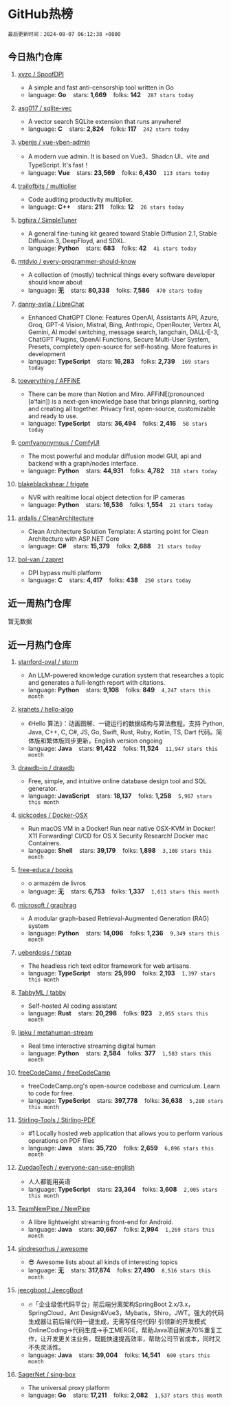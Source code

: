 # GitHub热榜

`最后更新时间：2024-08-07 06:12:38 +0800`

## 今日热门仓库

1. [xvzc / SpoofDPI](https://github.com/xvzc/SpoofDPI)
    - A simple and fast anti-censorship tool written in Go
    - language: **Go** &nbsp;&nbsp; stars: **1,669** &nbsp;&nbsp; folks: **142**  &nbsp;&nbsp; `287 stars today`

1. [asg017 / sqlite-vec](https://github.com/asg017/sqlite-vec)
    - A vector search SQLite extension that runs anywhere!
    - language: **C** &nbsp;&nbsp; stars: **2,824** &nbsp;&nbsp; folks: **117**  &nbsp;&nbsp; `242 stars today`

1. [vbenjs / vue-vben-admin](https://github.com/vbenjs/vue-vben-admin)
    - A modern vue admin. It is based on Vue3、Shadcn UI、vite and TypeScript. It's fast！
    - language: **Vue** &nbsp;&nbsp; stars: **23,569** &nbsp;&nbsp; folks: **6,430**  &nbsp;&nbsp; `113 stars today`

1. [trailofbits / multiplier](https://github.com/trailofbits/multiplier)
    - Code auditing productivity multiplier.
    - language: **C++** &nbsp;&nbsp; stars: **211** &nbsp;&nbsp; folks: **12**  &nbsp;&nbsp; `26 stars today`

1. [bghira / SimpleTuner](https://github.com/bghira/SimpleTuner)
    - A general fine-tuning kit geared toward Stable Diffusion 2.1, Stable Diffusion 3, DeepFloyd, and SDXL.
    - language: **Python** &nbsp;&nbsp; stars: **683** &nbsp;&nbsp; folks: **42**  &nbsp;&nbsp; `41 stars today`

1. [mtdvio / every-programmer-should-know](https://github.com/mtdvio/every-programmer-should-know)
    - A collection of (mostly) technical things every software developer should know about
    - language: **无** &nbsp;&nbsp; stars: **80,338** &nbsp;&nbsp; folks: **7,586**  &nbsp;&nbsp; `470 stars today`

1. [danny-avila / LibreChat](https://github.com/danny-avila/LibreChat)
    - Enhanced ChatGPT Clone: Features OpenAI, Assistants API, Azure, Groq, GPT-4 Vision, Mistral, Bing, Anthropic, OpenRouter, Vertex AI, Gemini, AI model switching, message search, langchain, DALL-E-3, ChatGPT Plugins, OpenAI Functions, Secure Multi-User System, Presets, completely open-source for self-hosting. More features in development
    - language: **TypeScript** &nbsp;&nbsp; stars: **16,283** &nbsp;&nbsp; folks: **2,739**  &nbsp;&nbsp; `169 stars today`

1. [toeverything / AFFiNE](https://github.com/toeverything/AFFiNE)
    - There can be more than Notion and Miro. AFFiNE(pronounced [ə‘fain]) is a next-gen knowledge base that brings planning, sorting and creating all together. Privacy first, open-source, customizable and ready to use.
    - language: **TypeScript** &nbsp;&nbsp; stars: **36,494** &nbsp;&nbsp; folks: **2,416**  &nbsp;&nbsp; `58 stars today`

1. [comfyanonymous / ComfyUI](https://github.com/comfyanonymous/ComfyUI)
    - The most powerful and modular diffusion model GUI, api and backend with a graph/nodes interface.
    - language: **Python** &nbsp;&nbsp; stars: **44,931** &nbsp;&nbsp; folks: **4,782**  &nbsp;&nbsp; `318 stars today`

1. [blakeblackshear / frigate](https://github.com/blakeblackshear/frigate)
    - NVR with realtime local object detection for IP cameras
    - language: **Python** &nbsp;&nbsp; stars: **16,536** &nbsp;&nbsp; folks: **1,554**  &nbsp;&nbsp; `21 stars today`

1. [ardalis / CleanArchitecture](https://github.com/ardalis/CleanArchitecture)
    - Clean Architecture Solution Template: A starting point for Clean Architecture with ASP.NET Core
    - language: **C#** &nbsp;&nbsp; stars: **15,379** &nbsp;&nbsp; folks: **2,688**  &nbsp;&nbsp; `21 stars today`

1. [bol-van / zapret](https://github.com/bol-van/zapret)
    - DPI bypass multi platform
    - language: **C** &nbsp;&nbsp; stars: **4,417** &nbsp;&nbsp; folks: **438**  &nbsp;&nbsp; `250 stars today`


## 近一周热门仓库

暂无数据

## 近一月热门仓库

1. [stanford-oval / storm](https://github.com/stanford-oval/storm)
    - An LLM-powered knowledge curation system that researches a topic and generates a full-length report with citations.
    - language: **Python** &nbsp;&nbsp; stars: **9,108** &nbsp;&nbsp; folks: **849**  &nbsp;&nbsp; `4,247 stars this month`

1. [krahets / hello-algo](https://github.com/krahets/hello-algo)
    - 《Hello 算法》：动画图解、一键运行的数据结构与算法教程。支持 Python, Java, C++, C, C#, JS, Go, Swift, Rust, Ruby, Kotlin, TS, Dart 代码。简体版和繁体版同步更新，English version ongoing
    - language: **Java** &nbsp;&nbsp; stars: **91,422** &nbsp;&nbsp; folks: **11,524**  &nbsp;&nbsp; `11,947 stars this month`

1. [drawdb-io / drawdb](https://github.com/drawdb-io/drawdb)
    - Free, simple, and intuitive online database design tool and SQL generator.
    - language: **JavaScript** &nbsp;&nbsp; stars: **18,137** &nbsp;&nbsp; folks: **1,258**  &nbsp;&nbsp; `5,967 stars this month`

1. [sickcodes / Docker-OSX](https://github.com/sickcodes/Docker-OSX)
    - Run macOS VM in a Docker! Run near native OSX-KVM in Docker! X11 Forwarding! CI/CD for OS X Security Research! Docker mac Containers.
    - language: **Shell** &nbsp;&nbsp; stars: **39,179** &nbsp;&nbsp; folks: **1,898**  &nbsp;&nbsp; `3,108 stars this month`

1. [free-educa / books](https://github.com/free-educa/books)
    - o armazém de livros
    - language: **无** &nbsp;&nbsp; stars: **6,753** &nbsp;&nbsp; folks: **1,337**  &nbsp;&nbsp; `1,611 stars this month`

1. [microsoft / graphrag](https://github.com/microsoft/graphrag)
    - A modular graph-based Retrieval-Augmented Generation (RAG) system
    - language: **Python** &nbsp;&nbsp; stars: **14,096** &nbsp;&nbsp; folks: **1,236**  &nbsp;&nbsp; `9,349 stars this month`

1. [ueberdosis / tiptap](https://github.com/ueberdosis/tiptap)
    - The headless rich text editor framework for web artisans.
    - language: **TypeScript** &nbsp;&nbsp; stars: **25,990** &nbsp;&nbsp; folks: **2,193**  &nbsp;&nbsp; `1,397 stars this month`

1. [TabbyML / tabby](https://github.com/TabbyML/tabby)
    - Self-hosted AI coding assistant
    - language: **Rust** &nbsp;&nbsp; stars: **20,298** &nbsp;&nbsp; folks: **923**  &nbsp;&nbsp; `2,055 stars this month`

1. [lipku / metahuman-stream](https://github.com/lipku/metahuman-stream)
    - Real time interactive streaming digital human
    - language: **Python** &nbsp;&nbsp; stars: **2,584** &nbsp;&nbsp; folks: **377**  &nbsp;&nbsp; `1,583 stars this month`

1. [freeCodeCamp / freeCodeCamp](https://github.com/freeCodeCamp/freeCodeCamp)
    - freeCodeCamp.org's open-source codebase and curriculum. Learn to code for free.
    - language: **TypeScript** &nbsp;&nbsp; stars: **397,778** &nbsp;&nbsp; folks: **36,638**  &nbsp;&nbsp; `5,280 stars this month`

1. [Stirling-Tools / Stirling-PDF](https://github.com/Stirling-Tools/Stirling-PDF)
    - #1 Locally hosted web application that allows you to perform various operations on PDF files
    - language: **Java** &nbsp;&nbsp; stars: **35,720** &nbsp;&nbsp; folks: **2,659**  &nbsp;&nbsp; `6,096 stars this month`

1. [ZuodaoTech / everyone-can-use-english](https://github.com/ZuodaoTech/everyone-can-use-english)
    - 人人都能用英语
    - language: **TypeScript** &nbsp;&nbsp; stars: **23,364** &nbsp;&nbsp; folks: **3,608**  &nbsp;&nbsp; `2,005 stars this month`

1. [TeamNewPipe / NewPipe](https://github.com/TeamNewPipe/NewPipe)
    - A libre lightweight streaming front-end for Android.
    - language: **Java** &nbsp;&nbsp; stars: **30,667** &nbsp;&nbsp; folks: **2,994**  &nbsp;&nbsp; `1,269 stars this month`

1. [sindresorhus / awesome](https://github.com/sindresorhus/awesome)
    - 😎 Awesome lists about all kinds of interesting topics
    - language: **无** &nbsp;&nbsp; stars: **317,874** &nbsp;&nbsp; folks: **27,490**  &nbsp;&nbsp; `8,516 stars this month`

1. [jeecgboot / JeecgBoot](https://github.com/jeecgboot/JeecgBoot)
    - 🔥「企业级低代码平台」前后端分离架构SpringBoot 2.x/3.x，SpringCloud，Ant Design&Vue3，Mybatis，Shiro，JWT。强大的代码生成器让前后端代码一键生成，无需写任何代码! 引领新的开发模式OnlineCoding->代码生成->手工MERGE，帮助Java项目解决70%重复工作，让开发更关注业务，既能快速提高效率，帮助公司节省成本，同时又不失灵活性。
    - language: **Java** &nbsp;&nbsp; stars: **39,004** &nbsp;&nbsp; folks: **14,541**  &nbsp;&nbsp; `600 stars this month`

1. [SagerNet / sing-box](https://github.com/SagerNet/sing-box)
    - The universal proxy platform
    - language: **Go** &nbsp;&nbsp; stars: **17,211** &nbsp;&nbsp; folks: **2,082**  &nbsp;&nbsp; `1,537 stars this month`
